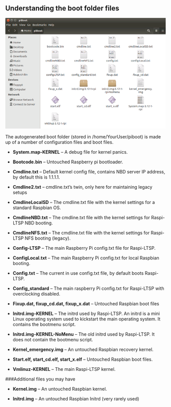 Understanding the boot folder files
-----------------------------------
![](../images/piboot-files.png)

The autogenerated boot folder (stored in /home/YourUser/piboot) is made
up of a number of configuration files and boot files.

-   **System.map-KERNEL** – A debug file for kernel panics.

-   **Bootcode.bin** – Untouched Raspberry pi bootloader.

-   **Cmdline.txt** – Default kernel config file, contains NBD server IP
    address, by default this is 1.1.1.1.

-   **Cmdline2.txt** – cmdline.txt’s twin, only here for maintaining legacy
    setups

-   **CmdlineLocalSD** – The cmdline.txt file with the kernel settings for a
    standard Raspbian OS.

-   **CmdlineNBD.txt** – The cmdline.txt file with the kernel settings for
    Raspi-LTSP NBD booting.

-   **CmdlineNFS.txt** – The cmdline.txt file with the kernel settings for
    Raspi-LTSP NFS booting (legacy).

-   **Config-LTSP** – The main Raspberry Pi config.txt file for Raspi-LTSP.

-   **ConfigLocal.txt** – The main Raspberry Pi config.txt for local
    Raspbian booting.

-   **Config.txt** – The current in use config.txt file, by default boots
    Raspi-LTSP.

-   **Config\_standard** – The main raspberry Pi config.txt for Raspi-LTSP
    with overclocking disabled.

-   **Fixup.dat, fixup\_cd.dat, fixup\_x.dat** – Untouched Raspbian boot
    files

-   **Initrd.img-KERNEL** – The initrd used by Raspi-LTSP. An initrd is a
    mini Linux operating system used to kickstart the main operating
    system. It contains the bootmenu script.

-   **Initrd.img-KERNEL-NoMenu** – The old initrd used by Raspi-LTSP. It
    does not contain the bootmenu script.

-   **Kernel\_emergency.img** – An untouched Raspbian recovery kernel.

-   **Start.elf, start\_cd.elf, start\_x.elf** – Untouched Raspbian boot
    files.

-   **Vmlinuz-KERNEL** – The main Raspi-LTSP kernel.

###Additional files you may have

-   **Kernel.img** – An untouched Raspbian kernel.

-   **Initrd.img** – An untouched Raspbian Initrd (very rarely used)
